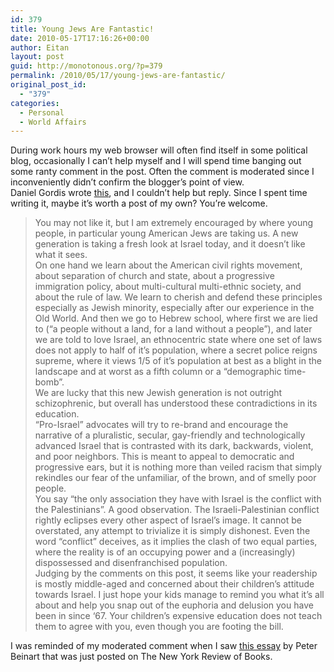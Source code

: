 ```yaml
---
id: 379
title: Young Jews Are Fantastic!
date: 2010-05-17T17:16:26+00:00
author: Eitan
layout: post
guid: http://monotonous.org/?p=379
permalink: /2010/05/17/young-jews-are-fantastic/
original_post_id:
  - "379"
categories:
  - Personal
  - World Affairs
---
```

During work hours my web browser will often find itself in some political blog, occasionally I can&#8217;t help myself and I will spend time banging out some ranty comment in the post. Often the comment is moderated since I inconveniently didn&#8217;t confirm the blogger&#8217;s point of view.  
Daniel Gordis wrote [this](http://danielgordis.org/2010/05/07/if-this-is-our-future "If This is Our Future"), and I couldn&#8217;t help but reply. Since I spent time writing it, maybe it&#8217;s worth a post of my own? You&#8217;re welcome.

> You may not like it, but I am extremely encouraged by where young people, in particular young American Jews are taking us. A new generation is taking a fresh look at Israel today, and it doesn’t like what it sees.  
> On one hand we learn about the American civil rights movement, about separation of church and state, about a progressive immigration policy, about multi-cultural multi-ethnic society, and about the rule of law. We learn to cherish and defend these principles especially as Jewish minority, especially after our experience in the Old World. And then we go to Hebrew school, where first we are lied to (“a people without a land, for a land without a people”), and later we are told to love Israel, an ethnocentric state where one set of laws does not apply to half of it’s population, where a secret police reigns supreme, where it views 1/5 of it’s population at best as a blight in the landscape and at worst as a fifth column or a “demographic time-bomb”.  
> We are lucky that this new Jewish generation is not outright schizophrenic, but overall has understood these contradictions in its education.  
> “Pro-Israel” advocates will try to re-brand and encourage the narrative of a pluralistic, secular, gay-friendly and technologically advanced Israel that is contrasted with its dark, backwards, violent, and poor neighbors. This is meant to appeal to democratic and progressive ears, but it is nothing more than veiled racism that simply rekindles our fear of the unfamiliar, of the brown, and of smelly poor people.  
> You say “the only association they have with Israel is the conflict with the Palestinians”. A good observation. The Israeli-Palestinian conflict rightly eclipses every other aspect of Israel’s image. It cannot be overstated, any attempt to trivialize it is simply dishonest. Even the word “conflict” deceives, as it implies the clash of two equal parties, where the reality is of an occupying power and a (increasingly) dispossessed and disenfranchised population.  
> Judging by the comments on this post, it seems like your readership is mostly middle-aged and concerned about their children’s attitude towards Israel. I just hope your kids manage to remind you what it’s all about and help you snap out of the euphoria and delusion you have been in since ‘67. Your children’s expensive education does not teach them to agree with you, even though you are footing the bill.

I was reminded of my moderated comment when I saw [this essay](http://www.nybooks.com/articles/archives/2010/jun/10/failure-american-jewish-establishment) by Peter Beinart that was just posted on The New York Review of Books.